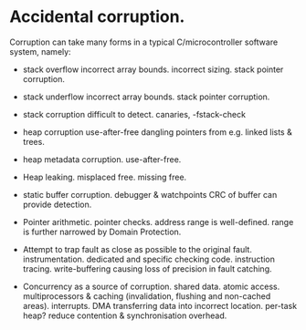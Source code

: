 


Accidental corruption.
======================

Corruption can take many forms in a typical C/microcontroller software system, namely:

- stack overflow
    incorrect array bounds.
    incorrect sizing.
    stack pointer corruption.

- stack underflow
    incorrect array bounds.
    stack pointer corruption.

- stack corruption
    difficult to detect.
    canaries, -fstack-check

- heap corruption
    use-after-free
    dangling pointers from e.g. linked lists & trees.

- heap metadata corruption.
    use-after-free.

- Heap leaking.
    misplaced free.
    missing free.

- static buffer corruption.
    debugger & watchpoints
    CRC of buffer can provide detection.

- Pointer arithmetic.
    pointer checks.
    address range is well-defined.
    range is further narrowed by Domain Protection.

- Attempt to trap fault as close as possible to the original fault.
    instrumentation.
    dedicated and specific checking code.
    instruction tracing.
    write-buffering causing loss of precision in fault catching.

- Concurrency as a source of corruption.
    shared data.
    atomic access.
    multiprocessors & caching (invalidation, flushing and non-cached areas).
    interrupts.
    DMA transferring data into incorrect location.
    per-task heap? reduce contention & synchronisation overhead.

